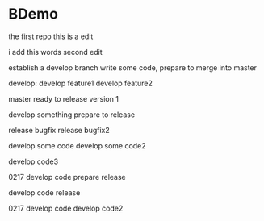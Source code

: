 # BDemo
the first repo
this is a edit

i add this words
second edit

establish a develop branch
write some code,
prepare to merge into master

develop:
develop feature1
develop feature2

master
ready to release version 1

develop something
prepare to release

release bugfix
release bugfix2

develop some code
develop some code2

develop code3

0217
develop code
prepare release

develop code
release

0217
develop code
develop code2
